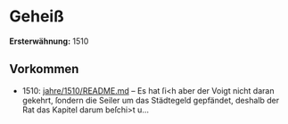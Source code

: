 # Geheiß

**Ersterwähnung:** 1510

## Vorkommen
- 1510: [jahre/1510/README.md](../jahre/1510/README.md) – Es hat ſi<h aber der Voigt nicht daran
gekehrt, ſondern die Seiler um das Städtegeld gepfändet,
deshalb der Rat das Kapitel darum beſchi>t u...
